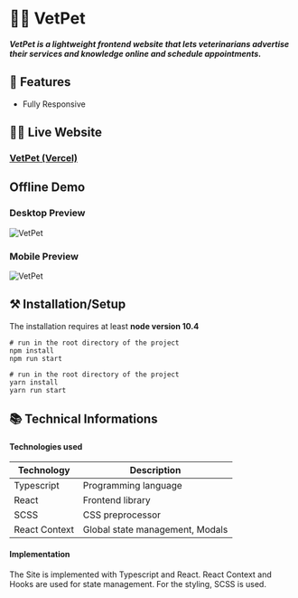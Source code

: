 # 🐶🐱 VetPet

##### VetPet is a lightweight frontend website that lets veterinarians advertise their services and knowledge online and schedule appointments.
 


## 📖 Features
 - Fully Responsive


## 👩‍💻 Live Website
### [VetPet (Vercel)](https://vetpet-rosy.vercel.app)

## Offline Demo

### Desktop Preview
![VetPet](/demo/vetpet-desktop-demo.gif)

### Mobile Preview
![VetPet](/demo/vetpet-mobile-demo.gif)



 

## ⚒ Installation/Setup
The installation requires at least **node version 10.4**

```Shell
# run in the root directory of the project
npm install
npm run start

# run in the root directory of the project
yarn install
yarn run start
```


## 📚 Technical Informations

#### Technologies used

| Technology              | Description                            |
|-------------------------|----------------------------------------|
| Typescript              |   Programming language
| React                   |   Frontend library                    |
| SCSS                    |   CSS preprocessor                              |
| React Context           |   Global state management, Modals    |

#### Implementation

The Site is implemented with Typescript and React. React Context and Hooks are used for state management. For the styling, SCSS is used.


